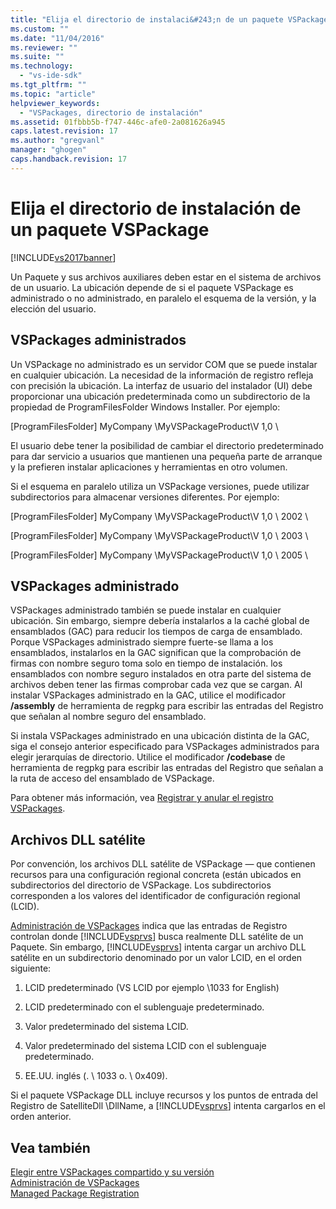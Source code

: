 ```yaml
---
title: "Elija el directorio de instalaci&#243;n de un paquete VSPackage | Microsoft Docs"
ms.custom: ""
ms.date: "11/04/2016"
ms.reviewer: ""
ms.suite: ""
ms.technology: 
  - "vs-ide-sdk"
ms.tgt_pltfrm: ""
ms.topic: "article"
helpviewer_keywords: 
  - "VSPackages, directorio de instalación"
ms.assetid: 01fbbb5b-f747-446c-afe0-2a081626a945
caps.latest.revision: 17
ms.author: "gregvanl"
manager: "ghogen"
caps.handback.revision: 17
---
```

# Elija el directorio de instalaci&#243;n de un paquete VSPackage
[!INCLUDE[vs2017banner](../../code-quality/includes/vs2017banner.md)]

Un Paquete y sus archivos auxiliares deben estar en el sistema de archivos de un usuario.  La ubicación depende de si el paquete VSPackage es administrado o no administrado, en paralelo el esquema de la versión, y la elección del usuario.  
  
## VSPackages administrados  
 Un VSPackage no administrado es un servidor COM que se puede instalar en cualquier ubicación.  La necesidad de la información de registro refleja con precisión la ubicación.  La interfaz de usuario del instalador \(UI\) debe proporcionar una ubicación predeterminada como un subdirectorio de la propiedad de ProgramFilesFolder Windows Installer.  Por ejemplo:  
  
 \[ProgramFilesFolder\] MyCompany \\MyVSPackageProduct\\V 1,0 \\  
  
 El usuario debe tener la posibilidad de cambiar el directorio predeterminado para dar servicio a usuarios que mantienen una pequeña parte de arranque y la prefieren instalar aplicaciones y herramientas en otro volumen.  
  
 Si el esquema en paralelo utiliza un VSPackage versiones, puede utilizar subdirectorios para almacenar versiones diferentes.  Por ejemplo:  
  
 \[ProgramFilesFolder\] MyCompany \\MyVSPackageProduct\\V 1,0 \\ 2002 \\  
  
 \[ProgramFilesFolder\] MyCompany \\MyVSPackageProduct\\V 1,0 \\ 2003 \\  
  
 \[ProgramFilesFolder\] MyCompany \\MyVSPackageProduct\\V 1,0 \\ 2005 \\  
  
## VSPackages administrado  
 VSPackages administrado también se puede instalar en cualquier ubicación.  Sin embargo, siempre debería instalarlos a la caché global de ensamblados \(GAC\) para reducir los tiempos de carga de ensamblado.  Porque VSPackages administrado siempre fuerte\-se llama a los ensamblados, instalarlos en la GAC significan que la comprobación de firmas con nombre seguro toma solo en tiempo de instalación.  los ensamblados con nombre seguro instalados en otra parte del sistema de archivos deben tener las firmas comprobar cada vez que se cargan.  Al instalar VSPackages administrado en la GAC, utilice el modificador **\/assembly** de herramienta de regpkg para escribir las entradas del Registro que señalan al nombre seguro del ensamblado.  
  
 Si instala VSPackages administrado en una ubicación distinta de la GAC, siga el consejo anterior especificado para VSPackages administrados para elegir jerarquías de directorio.  Utilice el modificador **\/codebase** de herramienta de regpkg para escribir las entradas del Registro que señalan a la ruta de acceso del ensamblado de VSPackage.  
  
 Para obtener más información, vea [Registrar y anular el registro VSPackages](../../extensibility/registering-and-unregistering-vspackages.md).  
  
## Archivos DLL satélite  
 Por convención, los archivos DLL satélite de VSPackage — que contienen recursos para una configuración regional concreta \(están ubicados en subdirectorios del directorio de VSPackage.  Los subdirectorios corresponden a los valores del identificador de configuración regional \(LCID\).  
  
 [Administración de VSPackages](../../extensibility/managing-vspackages.md) indica que las entradas de Registro controlan donde [!INCLUDE[vsprvs](../../code-quality/includes/vsprvs_md.md)] busca realmente DLL satélite de un Paquete.  Sin embargo, [!INCLUDE[vsprvs](../../code-quality/includes/vsprvs_md.md)] intenta cargar un archivo DLL satélite en un subdirectorio denominado por un valor LCID, en el orden siguiente:  
  
1.  LCID predeterminado \(VS LCID por ejemplo \\1033 for English\)  
  
2.  LCID predeterminado con el sublenguaje predeterminado.  
  
3.  Valor predeterminado del sistema LCID.  
  
4.  Valor predeterminado del sistema LCID con el sublenguaje predeterminado.  
  
5.  EE.UU.  inglés \(.  \\ 1033 o.  \\ 0x409\).  
  
 Si el paquete VSPackage DLL incluye recursos y los puntos de entrada del Registro de SatelliteDll \\DllName, a [!INCLUDE[vsprvs](../../code-quality/includes/vsprvs_md.md)] intenta cargarlos en el orden anterior.  
  
## Vea también  
 [Elegir entre VSPackages compartido y su versión](../../extensibility/choosing-between-shared-and-versioned-vspackages.md)   
 [Administración de VSPackages](../../extensibility/managing-vspackages.md)   
 [Managed Package Registration](http://msdn.microsoft.com/es-es/f69e0ea3-6a92-4639-8ca9-4c9c210e58a1)